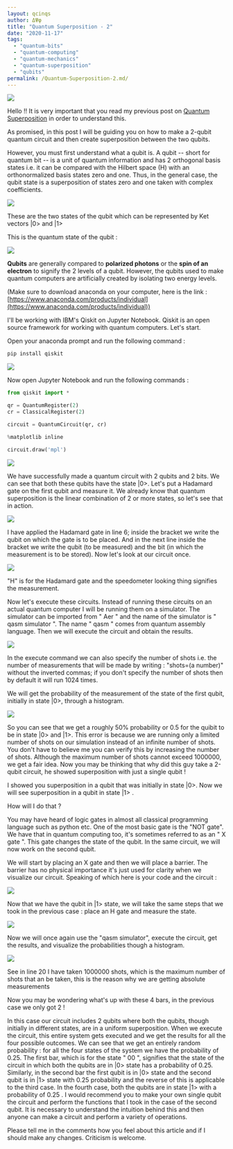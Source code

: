 ```yaml
---
layout: qcinqs
author: ΔΨφ
title: "Quantum Superposition - 2"
date: "2020-11-17"
tags: 
  - "quantum-bits"
  - "quantum-computing"
  - "quantum-mechanics"
  - "quantum-superposition"
  - "qubits"
permalink: /Quantum-Superposition-2.md/
---
```


![](/assets/img/1lng2gvwfhgqefn9vjkzk8a.gif)

Hello !! It is very important that you read my previous post on [Quantum Superposition](/2020-11-12-Quantum-Superposition.md/) in order to understand this.

As promised, in this post I will be guiding you on how to make a 2-qubit quantum circuit and then create superposition between the two qubits.

However, you must first understand what a qubit is. A qubit -- short for quantum bit -- is a unit of quantum information and has 2 orthogonal basis states i.e. it can be compared with the Hilbert space (H) with an orthonormalized basis states zero and one. Thus, in the general case, the qubit state is a superposition of states zero and one taken with complex coefficients.

![](https://deltapsifi.files.wordpress.com/2020/11/image-3.png?w=283)

These are the two states of the qubit which can be represented by Ket vectors \|0> and \|1>

This is the quantum state of the qubit :

![](https://deltapsifi.files.wordpress.com/2020/11/image-4.png?w=183)

**Qubits** are generally compared to **polarized photons** or the **spin of an electron** to signify the 2 levels of a qubit. However, the qubits used to make quantum computers are artificially created by isolating two energy levels.

(Make sure to download anaconda on your computer, here is the link : [https://www.anaconda.com/products/individual](https://www.anaconda.com/products/individual))

I'll be working with IBM's Qiskit on Jupyter Notebook. Qiskit is an open source framework for working with quantum computers. Let's start.

Open your anaconda prompt and run the following command :

```bash
pip install qiskit
```
![](https://deltapsifi.files.wordpress.com/2020/11/image-17.png?w=731)

Now open Jupyter Notebook and run the following commands :

```python
from qiskit import *

qr = QuantumRegister(2)
cr = ClassicalRegister(2)

circuit = QuantumCircuit(qr, cr)

%matplotlib inline

circuit.draw('mpl')
```

![](https://deltapsifi.files.wordpress.com/2020/11/image-8.png?w=465)

We have successfully made a quantum circuit with 2 qubits and 2 bits. We can see that both these qubits have the state \|0>. Let's put a Hadamard gate on the first qubit and measure it. We already know that quantum superposition is the linear combination of 2 or more states, so let's see that in action.

![](https://deltapsifi.files.wordpress.com/2020/11/image-10.png?w=720)

I have applied the Hadamard gate in line 6; inside the bracket we write the qubit on which the gate is to be placed. And in the next line inside the bracket we write the qubit (to be measured) and the bit (in which the measurement is to be stored). Now let's look at our circuit once.

![](https://deltapsifi.files.wordpress.com/2020/11/image-11.png?w=417)

"H" is for the Hadamard gate and the speedometer looking thing signifies the measurement.

Now let's execute these circuits. Instead of running these circuits on an actual quantum computer I will be running them on a simulator. The simulator can be imported from " Aer " and the name of the simulator is " qasm simulator ". The name " qasm " comes from quantum assembly language. Then we will execute the circuit and obtain the results.

![](https://deltapsifi.files.wordpress.com/2020/11/image-12.png?w=642)

In the execute command we can also specify the number of shots i.e. the number of measurements that will be made by writing : "shots=(a number)" without the inverted commas; if you don't specify the number of shots then by default it will run 1024 times.

We will get the probability of the measurement of the state of the first qubit, initially in state |0>, through a histogram.

![](https://deltapsifi.files.wordpress.com/2020/11/image-13.png?w=691)

So you can see that we get a roughly 50% probability or 0.5 for the quibit to be in state |0> and |1>. This error is because we are running only a limited number of shots on our simulation instead of an infinite number of shots. You don't have to believe me you can verify this by increasing the number of shots. Although the maximum number of shots cannot exceed 1000000, we get a fair idea. Now you may be thinking that why did this guy take a 2-qubit circuit, he showed superposition with just a single qubit !

I showed you superposition in a qubit that was initially in state |0>. Now we will see superposition in a qubit in state |1> .

How will I do that ?

You may have heard of logic gates in almost all classical programming language such as python etc. One of the most basic gate is the "NOT gate". We have that in quantum computing too, it's sometimes referred to as an " X gate ". This gate changes the state of the qubit. In the same circuit, we will now work on the second qubit.

We will start by placing an X gate and then we will place a barrier. The barrier has no physical importance it's just used for clarity when we visualize our circuit. Speaking of which here is your code and the circuit :

![](https://deltapsifi.files.wordpress.com/2020/11/image-14.png?w=745)

Now that we have the qubit in |1> state, we will take the same steps that we took in the previous case : place an H gate and measure the state.

![](https://deltapsifi.files.wordpress.com/2020/11/image-15.png?w=775)

Now we will once again use the "qasm simulator", execute the circuit, get the results, and visualize the probabilities though a histogram.

![](https://deltapsifi.files.wordpress.com/2020/11/image-16.png?w=812)

See in line 20 I have taken 1000000 shots, which is the maximum number of shots that an be taken, this is the reason why we are getting absolute measurements

Now you may be wondering what's up with these 4 bars, in the previous case we only got 2 !

In this case our circuit includes 2 qubits where both the qubits, though initially in different states, are in a uniform superposition. When we execute the circuit, this entire system gets executed and we get the results for all the four possible outcomes. We can see that we get an entirely random probability : for all the four states of the system we have the probability of 0.25. The first bar, which is for the state " 00 ", signifies that the state of the circuit in which both the qubits are in |0> state has a probability of 0.25. Similarly, in the second bar the first qubit is in |0> state and the second qubit is in |1> state with 0.25 probability and the reverse of this is applicable to the third case. In the fourth case, both the qubits are in state |1> with a probability of 0.25 . I would recommend you to make your own single qubit the circuit and perform the functions that I took in the case of the second qubit. It is necessary to understand the intuition behind this and then anyone can make a circuit and perform a variety of operations.

Please tell me in the comments how you feel about this article and if I should make any changes. Criticism is welcome.